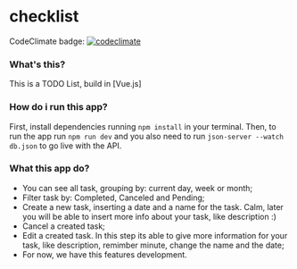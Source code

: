 # checklist

CodeClimate badge: [![codeclimate](https://codeclimate.com/github/caiogranero/checklist/badges/gpa.svg)](https://codeclimate.com/github/caiogranero/checklist)

### What's this?

This is a TODO List, build in [Vue.js]

### How do i run this app?

First, install dependencies running `npm install` in your terminal.
Then, to run the app run `npm run dev` and you also need to run `json-server --watch db.json` to go live with the API. 

### What this app do?

* You can see all task, grouping by: current day, week or month;
* Filter task by: Completed, Canceled and Pending;
* Create a new task, inserting a date and a name for the task. Calm, later you will be able to insert more info about your task, like description :)
* Cancel a created task;
* Edit a created task. In this step its able to give more information for your task, like description, remimber minute, change the name and the date;
* For now, we have this features development.